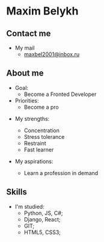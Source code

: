 # Maxim Belykh

## Contact me

- My mail
  - maxbel2001@inbox.ru

## About me

- Goal:
  - Become a Fronted Developer
- Priorities:
  - Become a pro

* My strengths:

  - Concentration
  - Stress tolerance
  - Restraint
  - Fast learner

* My aspirations:
  - Learn a profession in demand

## Skills

- I'm studied:
  - Python, JS, C#;
  - Django, React;
  - GIT;
  - HTML5, CSS3;
